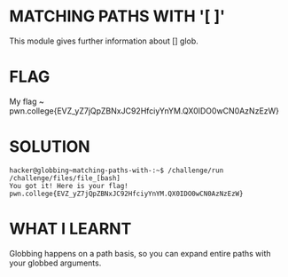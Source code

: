 
# MATCHING PATHS WITH '[ ]'

This module gives further information about  [] glob.

# FLAG

My flag ~ pwn.college{EVZ_yZ7jQpZBNxJC92HfciyYnYM.QX0IDO0wCN0AzNzEzW}

# SOLUTION

```
hacker@globbing~matching-paths-with-:~$ /challenge/run /challenge/files/file_[bash]
You got it! Here is your flag!
pwn.college{EVZ_yZ7jQpZBNxJC92HfciyYnYM.QX0IDO0wCN0AzNzEzW}
```


# WHAT I LEARNT

Globbing happens on a path basis, so you can expand entire paths with your globbed arguments.








